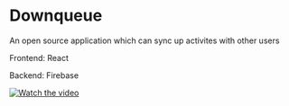 # Downqueue
An open source application which can sync up activites with other users

Frontend: 
React 

Backend:
Firebase

[![Watch the video](https://github.com/bluzeey/Downqueue/blob/main/client/public/assets/images/hero-image.jpg)](https://www.youtube.com/watch?v=3qJYhfWBQ7c)
